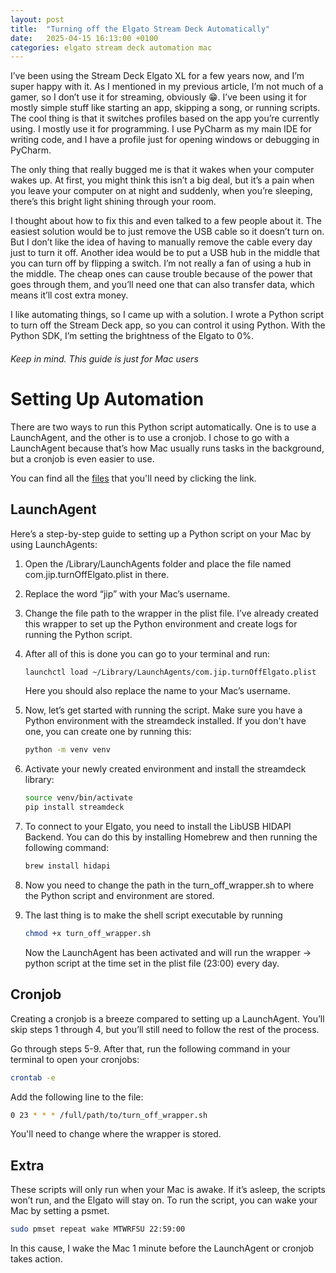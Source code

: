 ```yaml
---
layout: post
title:  "Turning off the Elgato Stream Deck Automatically"
date:   2025-04-15 16:13:00 +0100
categories: elgato stream deck automation mac
---
```



I’ve been using the Stream Deck Elgato XL for a few years now, and I’m super happy with it. As I mentioned in my previous article, I’m not much of a gamer, so I don’t use it for streaming, obviously 😁. I’ve been using it for mostly simple stuff like starting an app, skipping a song, or running scripts. The cool thing is that it switches profiles based on the app you’re currently using. I mostly use it for programming. I use PyCharm as my main IDE for writing code, and I have a profile just for opening windows or debugging in PyCharm.

The only thing that really bugged me is that it wakes when your computer wakes up. At first, you might think this isn’t a big deal, but it’s a pain when you leave your computer on at night and suddenly, when you’re sleeping, there’s this bright light shining through your room.

I thought about how to fix this and even talked to a few people about it. The easiest solution would be to just remove the USB cable so it doesn’t turn on. But I don’t like the idea of having to manually remove the cable every day just to turn it off. Another idea would be to put a USB hub in the middle that you can turn off by flipping a switch. I’m not really a fan of using a hub in the middle. The cheap ones can cause trouble because of the power that goes through them, and you’ll need one that can also transfer data, which means it’ll cost extra money.

I like automating things, so I came up with a solution. I wrote a Python script to turn off the Stream Deck app, so you can control it using Python. With the Python SDK, I’m setting the brightness of the Elgato to 0%.

###### Keep in mind. This guide is just for Mac users

# Setting Up Automation

There are two ways to run this Python script automatically. One is to use a LaunchAgent, and the other is to use a cronjob. I chose to go with a LaunchAgent because that’s how Mac usually runs tasks in the background, but a cronjob is even easier to use.

You can find all the [files](https://github.com/jipjacob/jipjacob.github.io/tree/main/assets/scripts/elgato) that you'll need by clicking the link.

## LaunchAgent

Here’s a step-by-step guide to setting up a Python script on your Mac by using LaunchAgents:

1. Open the /Library/LaunchAgents folder and place the file named com.jip.turnOffElgato.plist in there.
2. Replace the word “jip” with your Mac’s username.
3. Change the file path to the wrapper in the plist file. I’ve already created this wrapper to set up the Python environment and create logs for running the Python script.

4. After all of this is done you can go to your terminal and run:

    ```bash
    launchctl load ~/Library/LaunchAgents/com.jip.turnOffElgato.plist 
    ```
    Here you should also replace the name to your Mac’s username. 

5. Now, let’s get started with running the script. Make sure you have a Python environment with the streamdeck installed. If you don't have one, you can create one by running this:

    ```bash
    python -m venv venv
    ```

6. Activate your newly created environment and install the streamdeck library: 

    ```bash
    source venv/bin/activate
    pip install streamdeck
    ```

7. To connect to your Elgato, you need to install the LibUSB HIDAPI Backend. You can do this by installing Homebrew and then running the following command: 

    ```bash
    brew install hidapi
    ```

8. Now you need to change the path in the turn_off_wrapper.sh to where the Python script and environment are stored. 

9. The last thing is to make the shell script executable by running 

    ```bash
    chmod +x turn_off_wrapper.sh
    ```

    Now the LaunchAgent has been activated and will run the wrapper -> python script at the time set in the plist file (23:00) every day.

## Cronjob

Creating a cronjob is a breeze compared to setting up a LaunchAgent.
You’ll skip steps 1 through 4, but you’ll still need to follow the rest of the process. 

Go through steps 5-9. After that, run the following command in your terminal  to open your cronjobs:

```bash
crontab -e
```

Add the following line to the file:

```bash
0 23 * * * /full/path/to/turn_off_wrapper.sh
```
You'll need to change where the wrapper is stored. 

## Extra

These scripts will only run when your Mac is awake. If it’s asleep, the scripts won’t run, and the Elgato will stay on. To run the script, you can wake your Mac by setting a psmet. 

```bash
sudo pmset repeat wake MTWRFSU 22:59:00
```

In this cause, I wake the Mac 1 minute before the LaunchAgent or cronjob takes action.